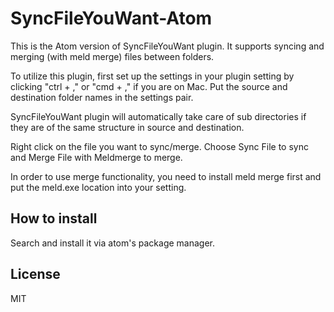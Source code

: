 # SyncFileYouWant-Atom

This is the Atom version of SyncFileYouWant plugin. It supports syncing and merging (with meld merge) files between folders.

To utilize this plugin, first set up the settings in your plugin setting by clicking "ctrl + ," or "cmd + ," if you are on Mac. Put the source and destination folder names in the settings pair.

SyncFileYouWant plugin will automatically take care of sub directories if they are of the same structure in source and destination.

Right click on the file you want to sync/merge.  Choose Sync File to sync and Merge File with Meldmerge to merge.

In order to use merge functionality, you need to install meld merge first and put the meld.exe location into your setting.


## How to install ##

Search and install it via atom's package manager.

## License ##

MIT
